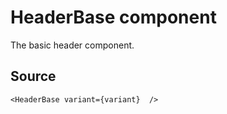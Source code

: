 # HeaderBase component

The basic header component.

## Source

    <HeaderBase variant={variant}  />
